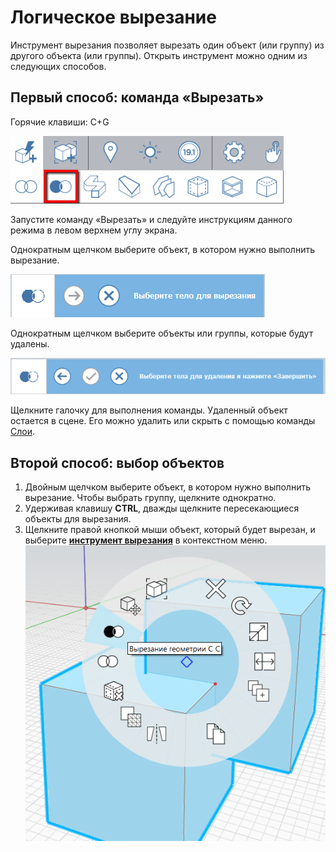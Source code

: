 # Логическое вырезание

Инструмент вырезания позволяет вырезать один объект (или группу) из другого объекта (или группы). Открыть инструмент можно одним из следующих способов.

## Первый способ: команда «Вырезать»

Горячие клавиши: C+G

![](../.gitbook/assets/cut_tool.png)

Запустите команду «Вырезать» и следуйте инструкциям данного режима в левом верхнем углу экрана.

Однократным щелчком выберите объект, в котором нужно выполнить вырезание.

![](../.gitbook/assets/boolean_cut.png)

Однократным щелчком выберите объекты или группы, которые будут удалены.

![](../.gitbook/assets/boolean_cut2.png)

Щелкните галочку для выполнения команды. Удаленный объект остается в сцене. Его можно удалить или скрыть с помощью команды [Слои](layers.md).

## Второй способ: выбор объектов

1. Двойным щелчком выберите объект, в котором нужно выполнить вырезание. Чтобы выбрать группу, щелкните однократно.
2. Удерживая клавишу **CTRL**, дважды щелкните пересекающиеся объекты для вырезания.
3. Щелкните правой кнопкой мыши объект, который будет вырезан, и выберите [**инструмент вырезания**](https://github.com/FormIt3D/autodesk-formit-360-windows-help/tree/c377e7b8a3b8e43e684321d0b7de867608d317a3/tool-library/boolean-operations.md) в контекстном меню. ![](../.gitbook/assets/booleancut.png)


